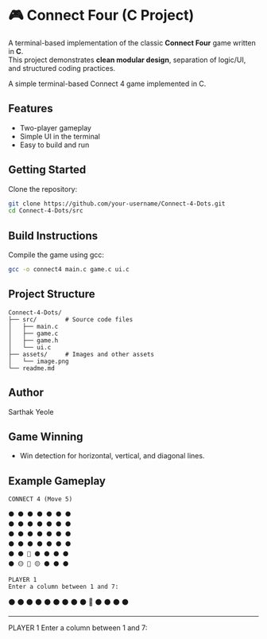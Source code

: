 # 🎮 Connect Four (C Project)

A terminal-based implementation of the classic **Connect Four** game written in **C**.  
This project demonstrates **clean modular design**, separation of logic/UI, and structured coding practices.

A simple terminal-based Connect 4 game implemented in C.

## Features

- Two-player gameplay
- Simple UI in the terminal
- Easy to build and run

## Getting Started

Clone the repository:

```bash
git clone https://github.com/your-username/Connect-4-Dots.git
cd Connect-4-Dots/src
```

## Build Instructions

Compile the game using gcc:

```bash
gcc -o connect4 main.c game.c ui.c
```

## Project Structure

```
Connect-4-Dots/
├── src/        # Source code files
│   ├── main.c
│   ├── game.c
│   ├── game.h
│   └── ui.c
├── assets/     # Images and other assets
│   └── image.png
└── readme.md
```

## Author

Sarthak Yeole

## Game Winning

- Win detection for horizontal, vertical, and diagonal lines.

## Example Gameplay

```
CONNECT 4 (Move 5)

⚫ ⚫ ⚫ ⚫ ⚫ ⚫ ⚫
⚫ ⚫ ⚫ ⚫ ⚫ ⚫ ⚫
⚫ ⚫ ⚫ ⚫ ⚫ ⚫ ⚫
⚫ ⚫ ⚫ ⚫ ⚫ ⚫ ⚫
⚫ ⚫ 🔴 ⚫ ⚫ ⚫ ⚫
⚫ 🟡 🔴 🟡 ⚫ ⚫ ⚫

PLAYER 1
Enter a column between 1 and 7:
```

⚫ ⚫ ⚫ ⚫ ⚫ ⚫ ⚫
⚫ ⚫ 🔴 ⚫ ⚫ ⚫ ⚫

---

PLAYER 1
Enter a column between 1 and 7:
